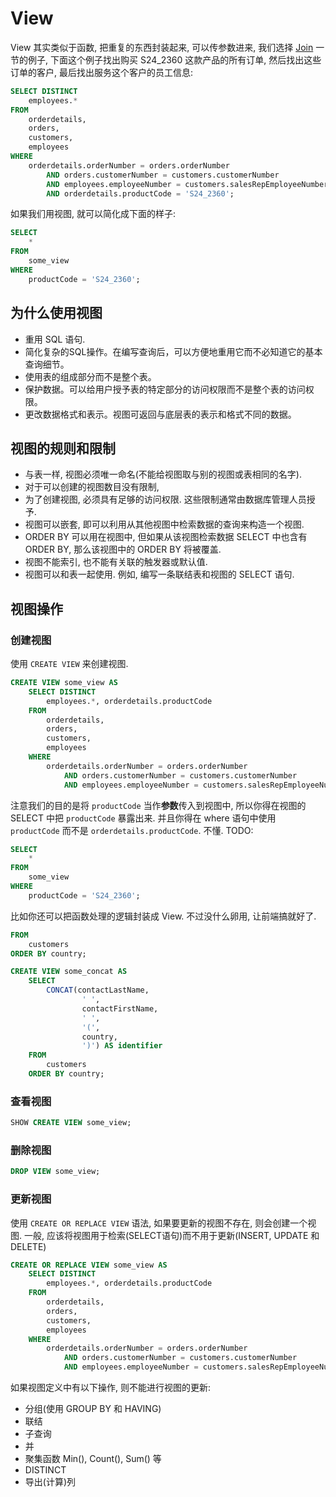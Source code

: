 # View

View 其实类似于函数, 把重复的东西封装起来, 可以传参数进来, 我们选择 [Join](./join.md) 一节的例子, 下面这个例子找出购买 S24_2360 这款产品的所有订单, 然后找出这些订单的客户, 最后找出服务这个客户的员工信息:

```sql
SELECT DISTINCT
    employees.*
FROM
    orderdetails,
    orders,
    customers,
    employees
WHERE
    orderdetails.orderNumber = orders.orderNumber
        AND orders.customerNumber = customers.customerNumber
        AND employees.employeeNumber = customers.salesRepEmployeeNumber
        AND orderdetails.productCode = 'S24_2360';
```

如果我们用视图, 就可以简化成下面的样子:

```sql
SELECT 
    *
FROM
    some_view
WHERE
    productCode = 'S24_2360';
```

## 为什么使用视图

- 重用 SQL 语句.
- 简化复杂的SQL操作。在编写查询后，可以方便地重用它而不必知道它的基本查询细节。
- 使用表的组成部分而不是整个表。
- 保护数据。可以给用户授予表的特定部分的访问权限而不是整个表的访问权限。
- 更改数据格式和表示。视图可返回与底层表的表示和格式不同的数据。

## 视图的规则和限制

- 与表一样, 视图必须唯一命名(不能给视图取与别的视图或表相同的名字).
- 对于可以创建的视图数目没有限制,
- 为了创建视图, 必须具有足够的访问权限. 这些限制通常由数据库管理人员授予.
- 视图可以嵌套, 即可以利用从其他视图中检索数据的查询来构造一个视图.
- ORDER BY 可以用在视图中, 但如果从该视图检索数据 SELECT 中也含有 ORDER BY, 那么该视图中的 ORDER BY 将被覆盖.
- 视图不能索引, 也不能有关联的触发器或默认值.
- 视图可以和表一起使用. 例如, 编写一条联结表和视图的 SELECT 语句.

## 视图操作

### 创建视图

使用 `CREATE VIEW` 来创建视图.

```sql
CREATE VIEW some_view AS
    SELECT DISTINCT
        employees.*, orderdetails.productCode
    FROM
        orderdetails,
        orders,
        customers,
        employees
    WHERE
        orderdetails.orderNumber = orders.orderNumber
            AND orders.customerNumber = customers.customerNumber
            AND employees.employeeNumber = customers.salesRepEmployeeNumber;
```

注意我们的目的是将 `productCode` 当作**参数**传入到视图中, 所以你得在视图的 SELECT 中把 `productCode` 暴露出来. 并且你得在 where 语句中使用 `productCode` 而不是 `orderdetails.productCode`. 不懂. TODO:

```sql
SELECT 
    *
FROM
    some_view
WHERE
    productCode = 'S24_2360';
```

比如你还可以把函数处理的逻辑封装成 View. 不过没什么卵用, 让前端搞就好了.

```sql
FROM
    customers
ORDER BY country;

CREATE VIEW some_concat AS
    SELECT 
        CONCAT(contactLastName,
                ' ',
                contactFirstName,
                ' ',
                '(',
                country,
                ')') AS identifier
    FROM
        customers
    ORDER BY country;
```

### 查看视图

```sql
SHOW CREATE VIEW some_view;
```

### 删除视图

```sql
DROP VIEW some_view;
```

### 更新视图

使用 `CREATE OR REPLACE VIEW` 语法, 如果要更新的视图不存在, 则会创建一个视图. 一般, 应该将视图用于检索(SELECT语句)而不用于更新(INSERT, UPDATE 和 DELETE)

```sql
CREATE OR REPLACE VIEW some_view AS
    SELECT DISTINCT
        employees.*, orderdetails.productCode
    FROM
        orderdetails,
        orders,
        customers,
        employees
    WHERE
        orderdetails.orderNumber = orders.orderNumber
            AND orders.customerNumber = customers.customerNumber
            AND employees.employeeNumber = customers.salesRepEmployeeNumber;
```

如果视图定义中有以下操作, 则不能进行视图的更新:

- 分组(使用 GROUP BY 和 HAVING)
- 联结
- 子查询
- 并
- 聚集函数 Min(), Count(), Sum() 等
- DISTINCT
- 导出(计算)列

